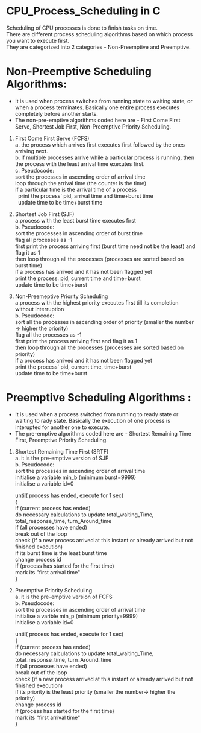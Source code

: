 # CPU_Process_Scheduling in C

Scheduling of CPU processes is done to finish tasks on time. <br/>
There are different process scheduling algorithms based on which process you want to execute first.<br/>
They are categorized into 2 categories - Non-Preemptive and Preemptive.<br/>

# Non-Preemptive Scheduling Algorithms:
- It is used when process switches from running state to waiting state, or when a process terminates. Basically one entire process executes completely before another starts.<br/>
- The non-pre-emptive algorithms coded here are - First Come First Serve, Shortest Job First, Non-Preemptive Priority Scheduling.<br/>

1. First Come First Serve (FCFS)<br/>
    a. the process which arrives first executes first followed by the ones arriving next.<br/>
    b. if multiple processes arrive while a particular process is running, then the process with the least            arrival time exexutes first.<br/>
    c. Pseudocode:<br/>
        sort the processes in ascending order of arrival time<br/>
        loop through the arrival time (the counter is the time)<br/>
        if a particular time is the arrival time of a process<br/>
          &nbsp; print the process' pid, arrival time and time+burst time<br/>
          &nbsp; update time to be time+burst time<br/>
          
2. Shortest Job First (SJF)<br/>
    a.process with the least burst time executes first<br/>
    b. Pseudocode:<br/>
        sort the processes in ascending order of burst time<br/>
        flag all processes as -1<br/>
        first print the process arriving first (burst time need not be the least) and flag it as 1<br/>
        then loop through all the processes (processes are sorted based on burst time)<br/>
          if a process has arrived and it has not been flagged yet<br/>
            print the process. pid, current time and time+burst<br/>
            update time to be time+burst<br/>
   
3. Non-Preemeptive Priority Scheduling <br/>
    a.process with the highest priority executes first till its completion without interruption<br/>
    b. Pseudocode:<br/>
        sort all the processes in ascending order of priority (smaller the number -> higher the priority)<br/>
        flag all the processes as -1<br/>
        first print the process arriving first and flag it as 1<br/>
        then loop through all the processes (processes are sorted based on priority)<br/>
          if a process has arrived and it has not been flagged yet<br/>
            print the process' pid, current time, time+burst<br/>
            update time to be time+burst<br/>
        
# Preemptive Scheduling Algorithms :<br/>
- It is used when a process switched from running to ready state or waiting to rady state. Basically the execution of one process is interupted for another one to execute.<br/>
- The pre-emptive algorithms coded here are -  Shortest Remaining Time First, Preemptive Priority Scheduling.<br/>

1. Shortest Remaining Time First (SRTF)<br/>
  a. it is the pre-emptive version of SJF<br/>
  b. Pseudocode:<br/>
      sort the processes in ascending order of arrival time<br/>
      initialise a variable min_b (minimum burst=9999)<br/>
      initialise a variable id=0<br/>
      
      until( process has ended, execute for 1 sec)<br/>
      { <br/>
        if (current process has ended)<br/>
          do necessary calculations to update total_waiting_Time, total_response_time, turn_Around_time<br/>
          if (all processes have ended)<br/>
            break out of the loop<br/>
        check (if a new process arrived at this instant or already arrived but not finished execution)<br/>
          if its burst time is the least burst time<br/>
            change process id<br/>
        if (process has started for the first time)<br/>
          mark its "first arrival time"<br/>
      }<br/>
      
2. Preemptive Priority Scheduling<br/>
  a. it is the pre-emptive version of FCFS<br/>
  b. Pseudocode:<br/>
      sort the processes in ascending order of arrival time<br/>
      initialise a varible min_p (minimum priority=9999)<br/>
      initialise a variable id=0<br/>
      
      until( process has ended, execute for 1 sec)<br/>
      {<br/>
        if (current process has ended)<br/>
          do necessary calculations to update total_waiting_Time, total_response_time, turn_Around_time<br/>
          if (all processes have ended)<br/>
            break out of the loop<br/>
        check (if a new process arrived at this instant or already arrived but not finished execution)<br/>
          if its priority is the least priority (smaller the number-> higher the priority)<br/>
            change process id<br/>
        if (process has started for the first time)<br/>
          mark its "first arrival time"<br/>
      }
